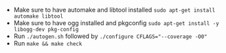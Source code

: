 * Make sure to have automake and libtool installed
`sudo apt-get install automake libtool`
* Make sure to have ogg installed and pkgconfig 
`sudo apt-get install -y libogg-dev pkg-config`
* Run `./autogen.sh` followed by `./configure CFLAGS="--coverage -O0"`
* Run `make && make check`
